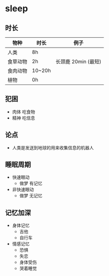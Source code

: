 # sleep

## 时长

| 物种     | 时长   | 例子                |
| -------- | ------ | ------------------- |
| 人类     | 8h     |
| 食草动物 | 2h     | 长颈鹿 20min (最短) |
| 食肉动物 | 10~20h |
| 植物     | 0h     |

## 犯困

- 肉体 吃食物
- 精神 吃信息

## 论点

- 人类是发送到地球的用来收集信息的机器人

## 睡眠周期

- 快速眼动
  - 做梦 有记忆
- 非快速眼动
  - 做梦 无记忆

## 记忆加深

- 身体记忆
  - 吉他
  - 自行车
- 情感记忆
  - 恐惧
  - 失恋
  - 身体受伤
  - 哭着睡觉
